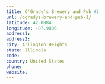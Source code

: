 ```yaml
---
title: O'Grady's Brewery and Pub #1
url: /ogradys-brewery-and-pub-1/
latitude: 42.0884
longitude: -87.9806
address1: 
address2: 
city: Arlington Heights
state: Illinois
code: 
country: United States
phone: 
website: 
---
```


